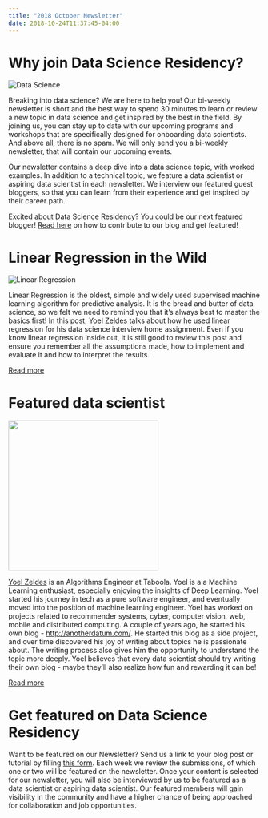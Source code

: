 ```yaml
---
title: "2018 October Newsletter"
date: 2018-10-24T11:37:45-04:00
---
```


# Why join Data Science Residency?

![Data Science](/img/newsletters/2018_oct/data_science.jpeg "Data Science")

Breaking into data science? We are here to help you! Our bi-weekly newsletter is short and the best way to spend 30 minutes to learn or review a new topic in data science and get inspired by the best in the field. By joining us, you can stay up to date with our upcoming programs and workshops that are specifically designed for onboarding data scientists. And above all, there is no spam. We will only send you a bi-weekly newsletter, that will contain our upcoming events.

Our newsletter contains a deep dive into a data science topic, with worked examples. In addition to a technical topic, we feature a data scientist or aspiring data scientist in each newsletter. We interview our featured guest bloggers, so that you can learn from their experience and get inspired by their career path. 

Excited about Data Science Residency? You could be our next featured blogger! [Read here](https://goo.gl/forms/Eqr02hyU84VF6K5J3) on how to contribute to our blog and get featured!

# Linear Regression in the Wild

![Linear Regression](/img/newsletters/2018_oct/linear_regression.png "Linear Regression")

Linear Regression is the oldest, simple and widely used supervised machine learning algorithm for predictive analysis. It is the bread and butter of data science, so we felt we need to remind you that it’s always best to master the basics first! In this post, [Yoel Zeldes](https://medium.com/@yoelzeldes) talks about how he used linear regression for his data science interview home assignment. Even if you know linear regression inside out, it is still good to review this post and ensure you remember all the assumptions made, how to implement and evaluate it and how to interpret the results.

[Read more](https://towardsdatascience.com/linear-regression-in-the-wild-335723a687e8)

# Featured data scientist

<img src="/img/newsletters/2018_oct/yoel_zeldes.jpeg" style="width: 300px; height: 300px"/>

[Yoel Zeldes](https://medium.com/@yoelzeldes) is an Algorithms Engineer at Taboola. Yoel is a a Machine Learning enthusiast, especially enjoying the insights of Deep Learning. Yoel started his journey in tech as a pure software engineer, and eventually moved into the position of machine learning engineer. Yoel has worked on projects related to recommender systems, cyber, computer vision, web, mobile and distributed computing. A couple of years ago, he started his own blog - http://anotherdatum.com/. He started this blog as a side project, and over time discovered his joy of writing about topics he is passionate about. The writing process also gives him the opportunity to understand the topic more deeply. Yoel believes that every data scientist should try writing their own blog - maybe they’ll also realize how fun and rewarding it can be!

[Read more](/interviews/yoel_zeldes)

# Get featured on Data Science Residency

Want to be featured on our Newsletter? Send us a link to your blog post or tutorial by filling [this form](https://goo.gl/forms/Eqr02hyU84VF6K5J3). Each week we review the submissions, of which one or two will be featured on the newsletter. Once your content is selected for our newsletter, you will also be interviewed by us to be featured as a data scientist or aspiring data scientist. Our featured members will gain visibility in the community and have a higher chance of being approached for collaboration and job opportunities. 

